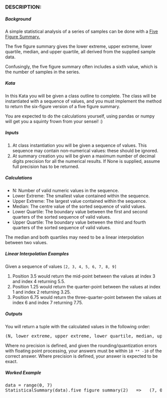 <h3>DESCRIPTION:</h3>

<h5>Background</h5>

A simple statistical analysis of a series of samples can be done with a 
<a href="http://en.wikipedia.org/wiki/Five-number_summary">Five Figure Summary.</a>

The five figure summary gives the lower extreme, upper extreme, lower quartile, median, and upper quartile, all 
derived from the supplied sample data.

Confusingly, the five figure summary often includes a sixth value, which is the number of samples in the series.


<h5>Kata</h5>

In this Kata you will be given a class outline to complete. The class will be instantiated with a sequence of values, 
and you must implement the method to return the six-figure version of a five figure summary.

You are expected to do the calculations yourself, using pandas or numpy will get you a squinty frown from your sensei! :)


<h5>Inputs</h5>

1. At class instantiation you will be given a sequence of values. This sequence may contain non-numerical values: 
these should be ignored. 
2. At summary creation you will be given a maximum number of decimal digits precision for all the numerical results. 
If None is supplied, assume full precision has to be returned.


<h5>Calculations</h5>

* N: Number of valid numeric values in the sequence.
* Lower Extreme: The smallest value contained within the sequence.
* Upper Extreme: The largest value contained within the sequence.
* Median: The centre value of the sorted sequence of valid values.
* Lower Quartile: The boundary value between the first and second quarters of the sorted sequence of valid values.
* Upper Quartile: The boundary value between the third and fourth quarters of the sorted sequence of valid values.

The median and both quartiles may need to be a linear interpolation between two values.


<h5>Linear Interpolation Examples</h5>

Given a sequence of values <code>[2, 3, 4, 5, 6, 7, 8, 9]</code>

1. Position 3.5 would return the mid-point between the values at index 3 and index 4 returning 5.5.
2. Position 1.25 would return the quarter-point between the values at index 1 and index 2 returning 3.25.
3. Position 6.75 would return the three-quarter-point between the values at index 6 and index 7 returning 7.75.


<h5>Outputs</h5>

You will return a tuple with the calculated values in the following order:

<pre>
(N, lower_extreme, upper_extreme, lower_quartile, median, upper_quartile)
</pre>

Where no precision is defined, and given the rounding/quantization errors with floating point processing, 
your answers must be within <code>10 ** -10</code> of the correct answer. Where precision is defined, 
your answer is expected to be exact.


<h5>Worked Example</h5>

<pre>
data = range(0, 7)
StatisticalSummary(data).five_figure_summary(2)   =>   (7, 0, 6, 1.5, 3, 4.5)
</pre>

